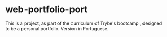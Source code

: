 # web-portfolio-port
This is a project, as part of the curriculum of Trybe's bootcamp , designed to be a personal portfolio. Version in Portuguese.
